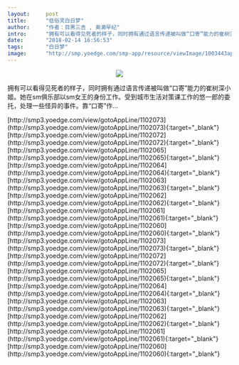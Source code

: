 ```yaml
---
layout:     post
title:      "低俗灵白日梦"
author:     "作者：目黑三吉 , 奥濑早纪"
intro:      "拥有可以看得见死者的样子，同时拥有通过语言传递被叫做“口寄”能力的崔树深小姬。她在sm俱乐部以sm女王的身份工作。受到城市生活对策课工作的悠一郎的委托，处理一些怪异的事件。靠“口寄”作…"
date:       "2018-02-14 16:56:53"
tags:       "白日梦"
image:      "http://smp.yoedge.com/smp-app/resource/viewImage/1003443appline.png"
---
```

<div style="text-align: center">
<p><img src="http://smp.yoedge.com/smp-app/resource/viewImage/1003443appline.png"/></p>
</div>
<p class="post-meta">
<span>拥有可以看得见死者的样子，同时拥有通过语言传递被叫做“口寄”能力的崔树深小姬。她在sm俱乐部以sm女王的身份工作。受到城市生活对策课工作的悠一郎的委托，处理一些怪异的事件。靠“口寄”作…</span>
</p>
[http://smp3.yoedge.com/view/gotoAppLine/1102073](http://smp3.yoedge.com/view/gotoAppLine/1102073){:target="_blank"}
[http://smp3.yoedge.com/view/gotoAppLine/1102072](http://smp3.yoedge.com/view/gotoAppLine/1102072){:target="_blank"}
[http://smp3.yoedge.com/view/gotoAppLine/1102065](http://smp3.yoedge.com/view/gotoAppLine/1102065){:target="_blank"}
[http://smp3.yoedge.com/view/gotoAppLine/1102064](http://smp3.yoedge.com/view/gotoAppLine/1102064){:target="_blank"}
[http://smp3.yoedge.com/view/gotoAppLine/1102063](http://smp3.yoedge.com/view/gotoAppLine/1102063){:target="_blank"}
[http://smp3.yoedge.com/view/gotoAppLine/1102062](http://smp3.yoedge.com/view/gotoAppLine/1102062){:target="_blank"}
[http://smp3.yoedge.com/view/gotoAppLine/1102061](http://smp3.yoedge.com/view/gotoAppLine/1102061){:target="_blank"}
[http://smp3.yoedge.com/view/gotoAppLine/1102060](http://smp3.yoedge.com/view/gotoAppLine/1102060){:target="_blank"}
[http://smp3.yoedge.com/view/gotoAppLine/1102073](http://smp3.yoedge.com/view/gotoAppLine/1102073){:target="_blank"}
[http://smp3.yoedge.com/view/gotoAppLine/1102072](http://smp3.yoedge.com/view/gotoAppLine/1102072){:target="_blank"}
[http://smp3.yoedge.com/view/gotoAppLine/1102065](http://smp3.yoedge.com/view/gotoAppLine/1102065){:target="_blank"}
[http://smp3.yoedge.com/view/gotoAppLine/1102064](http://smp3.yoedge.com/view/gotoAppLine/1102064){:target="_blank"}
[http://smp3.yoedge.com/view/gotoAppLine/1102063](http://smp3.yoedge.com/view/gotoAppLine/1102063){:target="_blank"}
[http://smp3.yoedge.com/view/gotoAppLine/1102062](http://smp3.yoedge.com/view/gotoAppLine/1102062){:target="_blank"}
[http://smp3.yoedge.com/view/gotoAppLine/1102061](http://smp3.yoedge.com/view/gotoAppLine/1102061){:target="_blank"}
[http://smp3.yoedge.com/view/gotoAppLine/1102060](http://smp3.yoedge.com/view/gotoAppLine/1102060){:target="_blank"}


